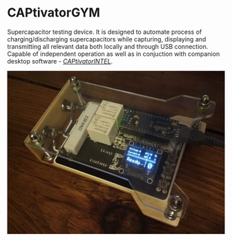 # CAPtivatorGYM

Supercapacitor testing device. It is designed to automate process of charging/discharging supercapacitors while capturing, displaying and transmitting all relevant data both locally and through USB connection. Capable of independent operation as well as in conjuction with companion desktop software - <a href="https://github.com/Nikolichnik/CAPtivatorINTEL"><em>CAPtivatorINTEL</em></a>.

![alt text](https://raw.githubusercontent.com/Nikolichnik/CAPtivatorGYM/master/CAPtivatorGYM.jpg)
